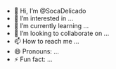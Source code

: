 - 👋 Hi, I’m @SocaDelicado
- 👀 I’m interested in ...
- 🌱 I’m currently learning ...
- 💞️ I’m looking to collaborate on ...
- 📫 How to reach me ...
- 😄 Pronouns: ...
- ⚡ Fun fact: ...

<!---
SocaDelicado/SocaDelicado is a ✨ special ✨ repository because its `README.md` (this file) appears on your GitHub profile.
You can click the Preview link to take a look at your changes.
--->
